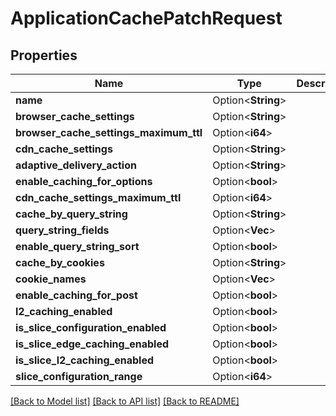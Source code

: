# ApplicationCachePatchRequest

## Properties

Name | Type | Description | Notes
------------ | ------------- | ------------- | -------------
**name** | Option<**String**> |  | [optional]
**browser_cache_settings** | Option<**String**> |  | [optional]
**browser_cache_settings_maximum_ttl** | Option<**i64**> |  | [optional]
**cdn_cache_settings** | Option<**String**> |  | [optional]
**adaptive_delivery_action** | Option<**String**> |  | [optional]
**enable_caching_for_options** | Option<**bool**> |  | [optional]
**cdn_cache_settings_maximum_ttl** | Option<**i64**> |  | [optional]
**cache_by_query_string** | Option<**String**> |  | [optional]
**query_string_fields** | Option<**Vec<String>**> |  | [optional]
**enable_query_string_sort** | Option<**bool**> |  | [optional]
**cache_by_cookies** | Option<**String**> |  | [optional]
**cookie_names** | Option<**Vec<String>**> |  | [optional]
**enable_caching_for_post** | Option<**bool**> |  | [optional]
**l2_caching_enabled** | Option<**bool**> |  | [optional]
**is_slice_configuration_enabled** | Option<**bool**> |  | [optional]
**is_slice_edge_caching_enabled** | Option<**bool**> |  | [optional]
**is_slice_l2_caching_enabled** | Option<**bool**> |  | [optional]
**slice_configuration_range** | Option<**i64**> |  | [optional]

[[Back to Model list]](../README.md#documentation-for-models) [[Back to API list]](../README.md#documentation-for-api-endpoints) [[Back to README]](../README.md)


